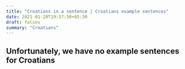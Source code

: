 ```yaml
---
title: "Croatians in a sentence | Croatians example sentences"
date: 2021-01-20T19:57:50+05:30
draft: falses
summary: "Croatians"
---
```

## Unfortunately, we have no example sentences for Croatians                 
